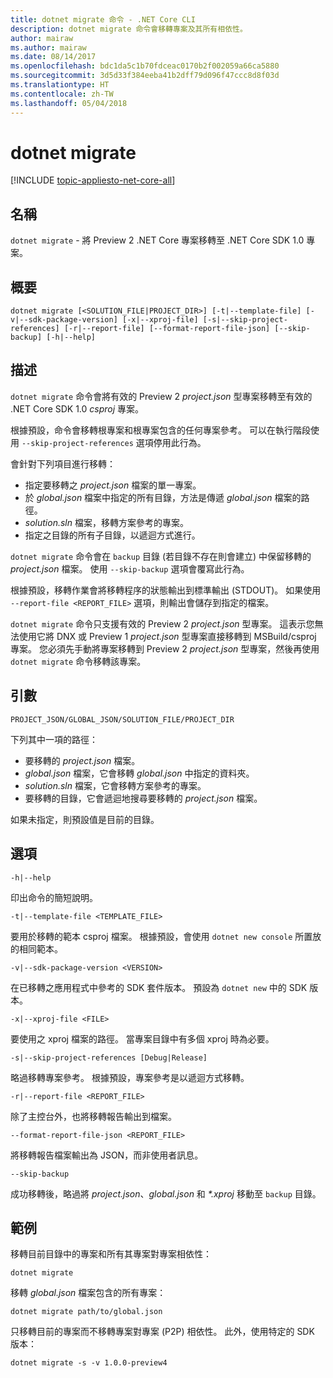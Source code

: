 ```yaml
---
title: dotnet migrate 命令 - .NET Core CLI
description: dotnet migrate 命令會移轉專案及其所有相依性。
author: mairaw
ms.author: mairaw
ms.date: 08/14/2017
ms.openlocfilehash: bdc1da5c1b70fdceac0170b2f002059a66ca5880
ms.sourcegitcommit: 3d5d33f384eeba41b2dff79d096f47ccc8d8f03d
ms.translationtype: HT
ms.contentlocale: zh-TW
ms.lasthandoff: 05/04/2018
---
```

# <a name="dotnet-migrate"></a>dotnet migrate

[!INCLUDE [topic-appliesto-net-core-all](../../../includes/topic-appliesto-net-core-all.md)]

## <a name="name"></a>名稱

`dotnet migrate` - 將 Preview 2 .NET Core 專案移轉至 .NET Core SDK 1.0 專案。

## <a name="synopsis"></a>概要

`dotnet migrate [<SOLUTION_FILE|PROJECT_DIR>] [-t|--template-file] [-v|--sdk-package-version] [-x|--xproj-file] [-s|--skip-project-references] [-r|--report-file] [--format-report-file-json] [--skip-backup] [-h|--help]`

## <a name="description"></a>描述

`dotnet migrate` 命令會將有效的 Preview 2 *project.json* 型專案移轉至有效的 .NET Core SDK 1.0 *csproj* 專案。 

根據預設，命令會移轉根專案和根專案包含的任何專案參考。 可以在執行階段使用 `--skip-project-references` 選項停用此行為。 

會針對下列項目進行移轉：

* 指定要移轉之 *project.json* 檔案的單一專案。
* 於 *global.json* 檔案中指定的所有目錄，方法是傳遞 *global.json* 檔案的路徑。
* *solution.sln* 檔案，移轉方案參考的專案。
* 指定之目錄的所有子目錄，以遞迴方式進行。

`dotnet migrate` 命令會在 `backup` 目錄 (若目錄不存在則會建立) 中保留移轉的 *project.json* 檔案。 使用 `--skip-backup` 選項會覆寫此行為。

根據預設，移轉作業會將移轉程序的狀態輸出到標準輸出 (STDOUT)。 如果使用 `--report-file <REPORT_FILE>` 選項，則輸出會儲存到指定的檔案。 

`dotnet migrate` 命令只支援有效的 Preview 2 *project.json* 型專案。 這表示您無法使用它將 DNX 或 Preview 1 *project.json* 型專案直接移轉到 MSBuild/csproj 專案。 您必須先手動將專案移轉到 Preview 2 *project.json* 型專案，然後再使用 `dotnet migrate` 命令移轉該專案。

## <a name="arguments"></a>引數

`PROJECT_JSON/GLOBAL_JSON/SOLUTION_FILE/PROJECT_DIR`

下列其中一項的路徑：

* 要移轉的 *project.json* 檔案。
* *global.json* 檔案，它會移轉 *global.json* 中指定的資料夾。
* *solution.sln* 檔案，它會移轉方案參考的專案。
* 要移轉的目錄，它會遞迴地搜尋要移轉的 *project.json* 檔案。

如果未指定，則預設值是目前的目錄。

## <a name="options"></a>選項

`-h|--help`

印出命令的簡短說明。

`-t|--template-file <TEMPLATE_FILE>`

要用於移轉的範本 csproj 檔案。 根據預設，會使用 `dotnet new console` 所置放的相同範本。

`-v|--sdk-package-version <VERSION>`

在已移轉之應用程式中參考的 SDK 套件版本。 預設為 `dotnet new` 中的 SDK 版本。

`-x|--xproj-file <FILE>`

要使用之 xproj 檔案的路徑。 當專案目錄中有多個 xproj 時為必要。

`-s|--skip-project-references [Debug|Release]`

略過移轉專案參考。 根據預設，專案參考是以遞迴方式移轉。

`-r|--report-file <REPORT_FILE>`

除了主控台外，也將移轉報告輸出到檔案。

`--format-report-file-json <REPORT_FILE>`

將移轉報告檔案輸出為 JSON，而非使用者訊息。

`--skip-backup`

成功移轉後，略過將 *project.json*、*global.json* 和 *\*.xproj* 移動至 `backup` 目錄。

## <a name="examples"></a>範例

移轉目前目錄中的專案和所有其專案對專案相依性：

`dotnet migrate`

移轉 *global.json* 檔案包含的所有專案：

`dotnet migrate path/to/global.json`

只移轉目前的專案而不移轉專案對專案 (P2P) 相依性。 此外，使用特定的 SDK 版本：

`dotnet migrate -s -v 1.0.0-preview4`
